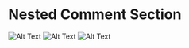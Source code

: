 # Nested Comment Section
![Alt Text]("https://github.com/arsalanhub/Nested-Comments-Section/blob/main/demo/img1.png")
![Alt Text]("https://github.com/arsalanhub/Nested-Comments-Section/blob/main/demo/img2.png)
![Alt Text]("https://github.com/arsalanhub/Nested-Comments-Section/blob/main/demo/img3.png)
